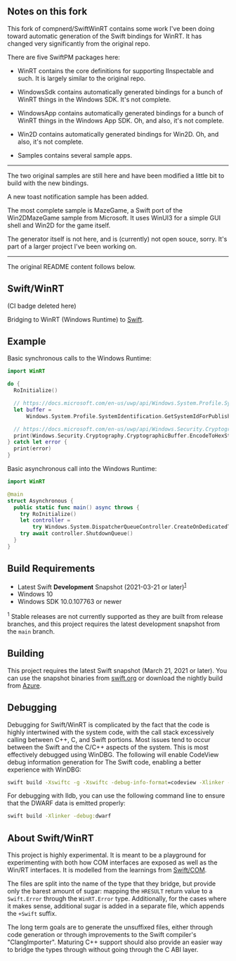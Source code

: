 
Notes on this fork
-----------

This fork of compnerd/SwiftWinRT contains some work
I've been doing toward automatic generation of the
Swift bindings for WinRT.  It has changed very
significantly from the original repo.

There are five SwiftPM packages here:

- WinRT contains the core definitions for supporting
IInspectable and such.  It is largely similar to
the original repo.

- WindowsSdk contains automatically generated bindings
for a bunch of WinRT things in the Windows SDK.
It's not complete.

- WindowsApp contains automatically generated bindings
for a bunch of WinRT things in the Windows App SDK.
Oh, and also, it's not complete.

- Win2D contains automatically generated bindings
for Win2D.
Oh, and also, it's not complete.

- Samples contains several sample apps.

----

The two original samples are still here and have been
modified a little bit to build with the new bindings.

A new toast notification sample has been added.

The most complete sample is MazeGame, a Swift port
of the Win2DMazeGame sample from Microsoft.  It
uses WinUI3 for a simple GUI shell and Win2D for
the game itself.

The generator itself is not here, and is (currently)
not open souce, sorry.  It's part of a larger project
I've been working on.

-----------
The original README content follows below.

Swift/WinRT
-----------

(CI badge deleted here)

Bridging to WinRT (Windows Runtime) to [Swift](https://www.swift.org).

## Example

Basic synchronous calls to the Windows Runtime:
```swift
import WinRT

do {
  RoInitialize()

  // https://docs.microsoft.com/en-us/uwp/api/Windows.System.Profile.SystemIdentification?view=winrt-17763
  let buffer =
      Windows.System.Profile.SystemIdentification.GetSystemIdForPublisher()

  // https://docs.microsoft.com/en-us/uwp/api/Windows.Security.Cryptography.CryptographicBuffer?view=winrt-17763
  print(Windows.Security.Cryptography.CryptographicBuffer.EncodeToHexString(buffer.Id))
} catch let error {
  print(error)
}
```

Basic asynchronous call into the Windows Runtime:
```swift
import WinRT

@main
struct Asynchronous {
  public static func main() async throws {
    try RoInitialize()
    let controller =
        try Windows.System.DispatcherQueueController.CreateOnDedicatedThread()
    try await controller.ShutdownQueue()
  }
}
```

## Build Requirements

- Latest Swift **Development** Snapshot (2021-03-21 or later)<sup>[1](#snapshot-requirements)</sup>
- Windows 10
- Windows SDK 10.0.107763 or newer

<sup><a name="snapshot-requirements">1</a></sup> Stable releases are not currently supported as they are built from release branches, and this project requires the latest development snapshot from the `main` branch.<br/>

## Building

This project requires the latest Swift snapshot (March 21, 2021 or later).  You can use the snapshot binaries from
[swift.org](https://swift.org/download#snapshots) or download the nightly build
from [Azure](https://dev.azure.com/compnerd/swift-build/_build?definitionId=7).

## Debugging

Debugging for Swift/WinRT is complicated by the fact that the code is highly
intertwined with the system code, with the call stack excessively calling
between C++, C, and Swift portions.  Most issues tend to occur between the Swift
and the C/C++ aspects of the system.  This is most effectively debugged using
WinDBG.  The following will enable CodeView debug information generation for The
Swift code, enabling a better experience with WinDBG:

```cmd
swift build -Xswiftc -g -Xswiftc -debug-info-format=codeview -Xlinker -debug
```

For debugging with lldb, you can use the following command line to ensure that
the DWARF data is emitted properly:

```cmd
swift build -Xlinker -debug:dwarf
```

## About Swift/WinRT

This project is highly experimental.  It is meant to be a playground for
experimenting with both how COM interfaces are exposed as well as the Win/RT
interfaces.  It is modelled from the learnings from
[Swift/COM](https://github.com/compnerd/swift-com).

The files are split into the name of the type that they bridge, but provide only the barest amount of
sugar: mapping the `HRESULT` return value to a `Swift.Error` through the
`WinRT.Error` type.  Additionally, for the cases where it makes sense,
additional sugar is added in a separate file, which appends the `+Swift` suffix.

The long term goals are to generate the unsuffixed files, either through code
generation or through improvements to the Swift compiler's "ClangImporter".
Maturing C++ support should also provide an easier way to bridge the types
through without going through the C ABI layer.
